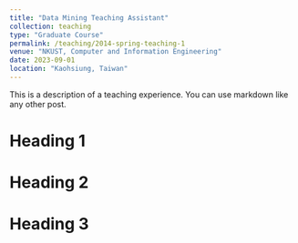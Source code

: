 ```yaml
---
title: "Data Mining Teaching Assistant"
collection: teaching
type: "Graduate Course"
permalink: /teaching/2014-spring-teaching-1
venue: "NKUST, Computer and Information Engineering"
date: 2023-09-01
location: "Kaohsiung, Taiwan"
---
```


This is a description of a teaching experience. You can use markdown like any other post.

Heading 1
======

Heading 2
======

Heading 3
======
